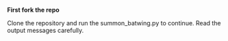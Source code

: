 
**First fork the repo**

Clone the repository and run the summon_batwing.py to continue. Read the output messages carefully.
